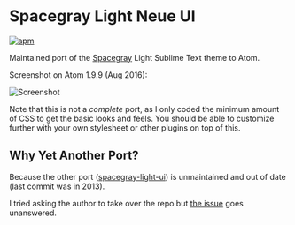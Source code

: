 # Spacegray Light Neue UI

[![apm](https://img.shields.io/apm/dm/spacegray-light-neue-ui.svg?maxAge=2592000&style=flat-square)](https://atom.io/themes/spacegray-light-neue-ui)

Maintained port of the [Spacegray](http://kkga.github.io/spacegray) Light Sublime Text theme to Atom.

Screenshot on Atom 1.9.9 (Aug 2016):

![Screenshot](https://raw.githubusercontent.com/sonph/spacegray-light-neue-ui/master/screenshot.png)

Note that this is not a _complete_ port, as I only coded the minimum amount of CSS to get the basic looks and feels. You should be able to customize further with your own stylesheet or other plugins on top of this.

## Why Yet Another Port?

Because the other port ([spacegray-light-ui](https://atom.io/themes/spacegray-light-ui)) is unmaintained and out of date (last commit was in 2013).

I tried asking the author to take over the repo but [the issue](https://github.com/aesarius/spacegray-light-ui/issues/6) goes unanswered.

